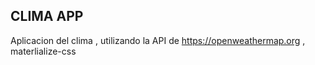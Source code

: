 ## CLIMA APP ##

Aplicacion del clima , utilizando la API de https://openweathermap.org , materlialize-css
